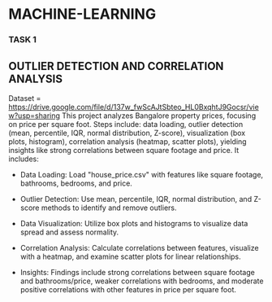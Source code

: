 # MACHINE-LEARNING

### TASK 1
 
## OUTLIER DETECTION AND CORRELATION ANALYSIS
Dataset = https://drive.google.com/file/d/137w_fwScAJtSbteo_HL0BxqhtJ9Gocsr/view?usp=sharing
This project analyzes Bangalore property prices, focusing on price per square foot. Steps include: data loading, outlier detection (mean, percentile, IQR, normal distribution, Z-score), visualization (box plots, histogram), correlation analysis (heatmap, scatter plots), yielding insights like strong correlations between square footage and price.
It includes:

- Data Loading: Load "house_price.csv" with features like square footage, bathrooms, bedrooms, and price.

- Outlier Detection: Use mean, percentile, IQR, normal distribution, and Z-score methods to identify and remove outliers.

- Data Visualization: Utilize box plots and histograms to visualize data spread and assess normality.

- Correlation Analysis: Calculate correlations between features, visualize with a heatmap, and examine scatter plots for linear relationships.

- Insights: Findings include strong correlations between square footage and bathrooms/price, weaker correlations with bedrooms, and moderate positive correlations with other features in price per square foot.
